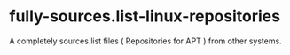 # fully-sources.list-linux-repositories
A completely sources.list files ( Repositories for APT ) from other systems.
